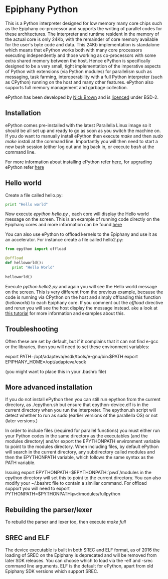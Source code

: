 # Epiphany Python
This is a Python interpreter designed for low memory many core chips such as the Epiphany co-processor and supports the writing of parallel codes for these architectures. The interpreter and runtime resident in the memory of the actual core is only 24Kb, with the remainder of core memory available for the user's byte code and data. This 24Kb implementation is standalone which means that ePython works both with many core processors executing independently and those working as co-processors with some extra shared memory between the host. Hence ePython is specifically designed to be a very small, tight implementation of the imperative aspects of Python with extensions (via Python modules) for parallelism such as messaging, task farming, interoperability with a full Python interpreter (such as CPython) running on the host and many other features. ePython also supports full memory management and garbage collection.

ePython has been developed by <a href="https://www.epcc.ed.ac.uk/about/staff/dr-nick-brown">Nick Brown</a> and is [licenced](LICENCE) under BSD-2.

## Installation
ePython comes pre-installed with the latest Parallella Linux image so it should be all set up and ready to go as soon as you switch the machine on. If you do want to manually install ePython then execute *make* and then *sudo make install* at the command line. Importantly you will then need to start a new bash session (either log out and log back in, or execute *bash* at the command line.

For more information about installing ePython refer [here](docs/tutorial1.md), for upgrading ePython refer [here](docs/installupgrade.md)

## Hello world
Create a file called hello.py:

```python
print "Hello world"
```

Now execute *epython hello.py* , each core will display the Hello world message on the screen. This is an example of running code directly on the Epiphany cores and more information can be found [here](docs/tutorial1.md)

You can also use ePython to offload kernels to the Epiphany and use it as an accelerator. For instance create a file called hello2.py:

```python
from epython import offload

@offload
def helloworld():
   print "Hello World"
    
helloworld()
```

Execute *python hello2.py* and again you will see the Hello world message on the screen. This is very different from the previous example, because the code is running via CPython on the host and simply offloading this function (*helloworld*) to each Epiphany core. If you comment out the *offload* directive and rerun you will see the host display the message instead. ake a look at [this tutorial](docs/tutorial6.md) for more information and examples about this.

## Troubleshooting

Often these are set by default, but if it complains that it can not find e-gcc or the libraries, then you will need to set these environment variables:

export PATH=/opt/adapteva/esdk/tools/e-gnu/bin:$PATH
export EPIPHANY_HOME=/opt/adapteva/esdk

(you might want to place this in your .bashrc file)

## More advanced installation

If you do not install ePython then you can still run epython from the current directory, as ./epython.sh but ensure that epython-device.elf is in the current directory when you run the interpreter. The epython.sh script will detect whether to run as sudo (earlier versions of the parallella OS) or not (later versions.)

In order to include files (required for parallel functions) you must either run your Python codes in the same directory as the executables (and the modules directory) and/or export the EPYTHONPATH environment variable to point to the modules directory. When including files, by default ePython will search in the current directory, any subdirectory called modules and then the EPYTHONPATH variable, which follows the same syntax as the PATH variable.

Issuing export EPYTHONPATH=$EPYTHONPATH:`pwd`/modules in the epython directory will set this to point to the current directory. You can also modify your ~/.bashrc file to contain a similiar command. For offload support you will need to export PYTHONPATH=$PYTHONPATH:`pwd`/modules/fullpython

## Rebuilding the parser/lexer
To rebuild the parser and lexer too, then execute *make full*

## SREC and ELF

The device executable is built in both SREC and ELF format, as of 2016 the loading of SREC on the Epiphany is deprecated and will be removed from later SDK releases. You can choose which to load via the -elf and -srec command line arguments. ELF is the default for ePython, apart from old Epiphany SDK versions which support SREC.
